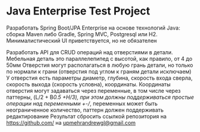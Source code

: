 Java Enterprise Test Project 
===============================

Разработать Spring Boot/JPA Enterprise на основе технологий Java: сборка Maven либо Gradle, Spring MVC, Postgresql или H2.
Минималистический UI приветствуется, но не обязателен

Разработать API для CRUD операций над отверстиями в детали.
Мебельная деталь это параллелепипед с высотой, как правило, от 4 до 50мм
Отверстия могут располагаться в любую грань детали, но только по нормали к грани (отверстия под углом к граням детали исключаем)
У отверстия есть параметры диаметр, глубина, скорость входа сверла, скорость выхода (скорость условна), координаты. 
Координаты отверстия могут задаваться через переменные, в том числе через паттерны, (L/2 + B*0.5 +H/3), 
при этом должны поддерживаться простые операции над переменными +-/*,
переменных может быть неограниченное количество, паттерн должен поддерживать редактирование
Результат сбросить ссылкой репозитория на https://github.com/ на upmehrandrewgl@gmail.com
